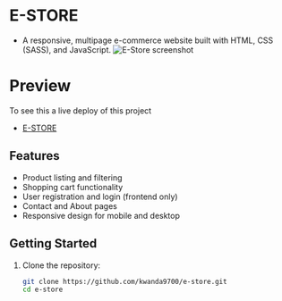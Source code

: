 # E-STORE
* A responsive, multipage e-commerce website built with HTML, CSS (SASS), and JavaScript.
![E-Store screenshot](https://i.ibb.co/GF713rT/e-store.png)

# Preview
To see this a live deploy of this project

  * [E-STORE](https://kwandasilekwa-e-store.netlify.app/)

## Features

- Product listing and filtering
- Shopping cart functionality
- User registration and login (frontend only)
- Contact and About pages
- Responsive design for mobile and desktop

## Getting Started

1. Clone the repository:

   ```bash
   git clone https://github.com/kwanda9700/e-store.git
   cd e-store
